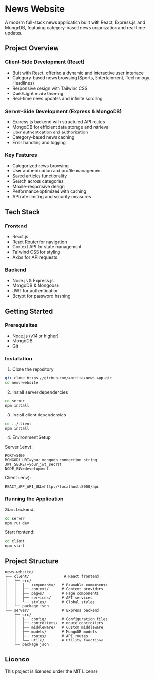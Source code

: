 # News Website

A modern full-stack news application built with React, Express.js, and MongoDB, featuring category-based news organization and real-time updates.

## Project Overview

### Client-Side Development (React)
- Built with React, offering a dynamic and interactive user interface
- Category-based news browsing (Sports, Entertainment, Technology. Headlines)
- Responsive design with Tailwind CSS
- Dark/Light mode theming
- Real-time news updates and infinite scrolling

### Server-Side Development (Express & MongoDB)
- Express.js backend with structured API routes
- MongoDB for efficient data storage and retrieval
- User authentication and authorization
- Category-based news caching
- Error handling and logging

### Key Features
- Categorized news browsing
- User authentication and profile management
- Saved articles functionality
- Search across categories
- Mobile-responsive design
- Performance optimized with caching
- API rate limiting and security measures

## Tech Stack

### Frontend
- React.js
- React Router for navigation
- Context API for state management
- Tailwind CSS for styling
- Axios for API requests

### Backend
- Node.js & Express.js
- MongoDB & Mongoose
- JWT for authentication
- Bcrypt for password hashing

## Getting Started

### Prerequisites
- Node.js (v14 or higher)
- MongoDB
- Git

### Installation

1. Clone the repository
```bash
git clone https://github.com/Antrita/News_App.git
cd news-website
```

2. Install server dependencies
```bash
cd server
npm install
```

3. Install client dependencies
```bash
cd ../client
npm install
```

4. Environment Setup
   
Server (.env):
```env
PORT=5000
MONGODB_URI=your_mongodb_connection_string
JWT_SECRET=your_jwt_secret
NODE_ENV=development
```

Client (.env):
```env
REACT_APP_API_URL=http://localhost:5000/api
```

### Running the Application

Start backend:
```bash
cd server
npm run dev
```

Start frontend:
```bash
cd client
npm start
```

## Project Structure
```
news-website/
├── client/                # React frontend
│   ├── src/
│   │   ├── components/   # Reusable components
│   │   ├── context/      # Context providers
│   │   ├── pages/        # Page components
│   │   ├── services/     # API services
│   │   └── styles/       # Global styles
│   └── package.json
└── server/               # Express backend
    ├── src/
    │   ├── config/       # Configuration files
    │   ├── controllers/  # Route controllers
    │   ├── middleware/   # Custom middleware
    │   ├── models/       # MongoDB models
    │   ├── routes/       # API routes
    │   └── utils/        # Utility functions
    └── package.json
```



## License
This project is licensed under the MIT License